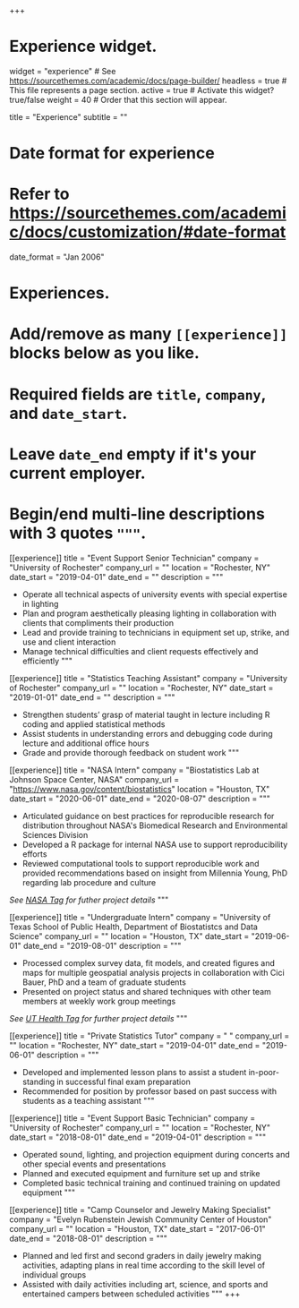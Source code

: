 +++
# Experience widget.
widget = "experience"  # See https://sourcethemes.com/academic/docs/page-builder/
headless = true  # This file represents a page section.
active = true  # Activate this widget? true/false
weight = 40  # Order that this section will appear.

title = "Experience"
subtitle = ""

# Date format for experience
#   Refer to https://sourcethemes.com/academic/docs/customization/#date-format
date_format = "Jan 2006"

# Experiences.
#   Add/remove as many `[[experience]]` blocks below as you like.
#   Required fields are `title`, `company`, and `date_start`.
#   Leave `date_end` empty if it's your current employer.
#   Begin/end multi-line descriptions with 3 quotes `"""`.

[[experience]]
  title = "Event Support Senior Technician"
  company = "University of Rochester"
  company_url = ""
  location = "Rochester, NY"
  date_start = "2019-04-01"
  date_end = ""
  description = """
  * Operate all technical aspects of university events with special expertise in lighting
  * Plan and program aesthetically pleasing lighting in collaboration with clients that compliments their production
  * Lead and provide training to technicians in equipment set up, strike, and use and client interaction
  * Manage technical difficulties and client requests effectively and efficiently
  """

[[experience]]
  title = "Statistics Teaching Assistant"
  company = "University of Rochester"
  company_url = ""
  location = "Rochester, NY"
  date_start = "2019-01-01"
  date_end = ""
  description = """
  * Strengthen students’ grasp of material taught in lecture including R coding and applied statistical methods
  * Assist students in understanding errors and debugging code during lecture and additional office hours
  * Grade and provide thorough feedback on student work
  """

[[experience]]
  title = "NASA Intern"
  company = "Biostatistics Lab at Johnson Space Center, NASA"
  company_url = "https://www.nasa.gov/content/biostatistics"
  location = "Houston, TX"
  date_start = "2020-06-01"
  date_end = "2020-08-07"
  description = """
  * Articulated guidance on best practices for reproducible research for distribution throughout NASA's Biomedical Research and Environmental Sciences Division
  * Developed a R package for internal NASA use to support reproducibility efforts
  * Reviewed computational tools to support reproducible work and provided recommendations based on insight from Millennia Young, PhD regarding lab procedure and culture
  
*See [NASA Tag](#projects) for futher project details*
  """

[[experience]]
  title = "Undergraduate Intern"
  company = "University of Texas School of Public Health, Department of Biostatistcs and Data Science"
  company_url = ""
  location = "Houston, TX"
  date_start = "2019-06-01"
  date_end = "2019-08-01"
  description = """
  * Processed complex survey data, fit models, and created figures and maps for multiple geospatial analysis projects in collaboration with Cici Bauer, PhD and a team of graduate students
  * Presented on project status and shared techniques with other team members at weekly work group meetings

*See [UT Health Tag](#projects) for further project details*
  """

[[experience]]
  title = "Private Statistics Tutor"
  company = " "
  company_url = ""
  location = "Rochester, NY"
  date_start = "2019-04-01"
  date_end = "2019-06-01"
  description = """
  * Developed and implemented lesson plans to assist a student in-poor-standing in successful final exam preparation
  * Recommended for position by professor based on past success with students as a teaching assistant
  """

[[experience]]
  title = "Event Support Basic Technician"
  company = "University of Rochester"
  company_url = ""
  location = "Rochester, NY"
  date_start = "2018-08-01"
  date_end = "2019-04-01"
  description = """
  * Operated sound, lighting, and projection equipment during concerts and other special events and presentations
  * Planned and executed equipment and furniture set up and strike
  * Completed basic technical training and continued training on updated equipment
  """

[[experience]]
  title = "Camp Counselor and Jewelry Making Specialist"
  company = "Evelyn Rubenstein Jewish Community Center of Houston"
  company_url = ""
  location = "Houston, TX"
  date_start = "2017-06-01"
  date_end = "2018-08-01"
  description = """
  * Planned and led first and second graders in daily jewelry making activities, adapting plans in real time according to the skill
level of individual groups
  * Assisted with daily activities including art, science, and sports and entertained campers between scheduled activities
  """
+++
